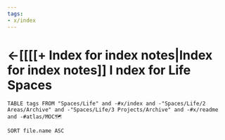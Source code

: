```yaml
---
tags: 
- x/index
---
```


# <-[[[[+ Index for index notes|Index for index notes]] I ndex for Life Spaces

``` dataview
TABLE tags FROM "Spaces/Life" and -#x/index and -"Spaces/Life/2 Areas/Archive" and -"Spaces/Life/3 Projects/Archive" and -#x/readme and -#atlas/MOC🗺 

SORT file.name ASC

```